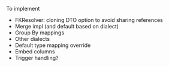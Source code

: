 To implement
* FKResolver: cloning DTO option to avoid sharing references
* Merge impl (and default based on dialect)
* Group By mappings
* Other dialects
* Default type mapping override
* Embed columns
* Trigger handling?